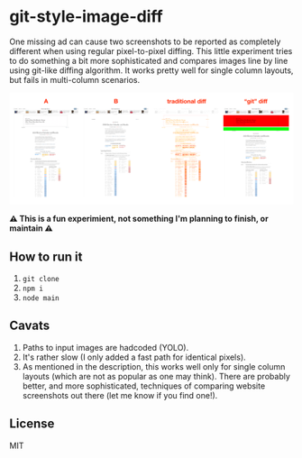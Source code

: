 # git-style-image-diff

One missing ad can cause two screenshots to be reported as completely different when using regular pixel-to-pixel diffing. This little experiment tries to do something a bit more sophisticated and compares images line by line using git-like diffing algorithm. It works pretty well for single column layouts, but fails in multi-column scenarios.

![comparing two images using traditional diffing algo and git diffing algo](./demo.png)

**⚠️ This is a fun experimient, not something I'm planning to finish, or maintain ️⚠️**

## How to run it

1. `git clone`
2. `npm i`
3. `node main`

## Cavats

1. Paths to input images are hadcoded (YOLO).
2. It's rather slow (I only added a fast path for identical pixels).
3. As mentioned in the description, this works well only for single column layouts (which are not as popular as one may think). There are probably better, and more sophisticated, techniques of comparing website screenshots out there (let me know if you find one!).

## License

MIT
